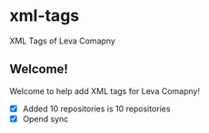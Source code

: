 # xml-tags
XML Tags of Leva Comapny
## Welcome!
Welcome to help add XML tags for Leva Comapny!
- [x] Added 10 repositories is 10 repositories
- [x] Opend sync
